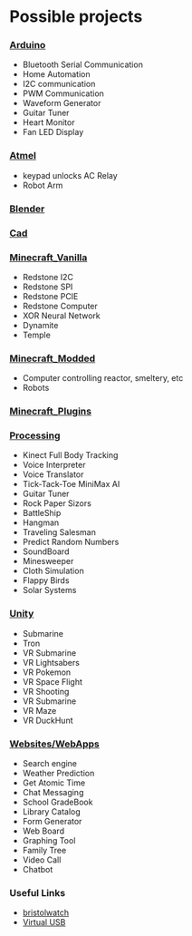 <h1>Possible projects</h1>

<h3><a href="arduino">Arduino</a></h3>
<ul>
	<li>Bluetooth Serial Communication</li>
	<li>Home Automation</li>
	<li>I2C communication</li>
	<li>PWM Communication</li>
	<li>Waveform Generator</li>
	<li>Guitar Tuner</li>
	<li>Heart Monitor</li>
	<li>Fan LED Display</li>
</ul>

<h3><a href="Atmel">Atmel</a></h3>
<ul>
	<li>keypad unlocks AC Relay</li>
	<li>Robot Arm</li>
</ul>

<h3><a href="Blender">Blender</a></h3>
<ul>
</ul>

<h3><a href="Cad">Cad</a></h3>
<ul>
</ul>

<h3><a href="Minecraft_Vanilla">Minecraft_Vanilla</a></h3>
<ul>
	<li>Redstone I2C</li>
	<li>Redstone SPI</li>
	<li>Redstone PCIE</li>
	<li>Redstone Computer</li>
	<li>XOR Neural Network</li>
	<li>Dynamite</li>
	<li>Temple</li>
</ul>

<h3><a href="Minecraft_Modded">Minecraft_Modded</a></h3>
<ul>
	<li>Computer controlling reactor, smeltery, etc</li>
	<li>Robots</li>
</ul>

<h3><a href="Minecraft_Plugins">Minecraft_Plugins</a></h3>
<ul>
</ul>

<h3><a href="processing">Processing</a></h3>
<ul>
	<li>Kinect Full Body Tracking</li>
	<li>Voice Interpreter</li>
	<li>Voice Translator</li>
	<li>Tick-Tack-Toe MiniMax AI</li>
	<li>Guitar Tuner</li>
	<li>Rock Paper Sizors</li>
	<li>BattleShip</li>
	<li>Hangman</li>
	<li>Traveling Salesman</li>
	<li>Predict Random Numbers</li>
	<li>SoundBoard</li>
	<li>Minesweeper</li>
	<li>Cloth Simulation</li>
	<li>Flappy Birds</li>
	<li>Solar Systems</li>
</ul>

<h3><a href="Unity">Unity</a></h3>
<ul>
	<li>Submarine</li>
	<li>Tron</li>
	<li>VR Submarine</li>
	<li>VR Lightsabers</li>
	<li>VR Pokemon</li>
	<li>VR Space Flight</li>
	<li>VR Shooting</li>
	<li>VR Submarine</li>
	<li>VR Maze</li>
	<li>VR DuckHunt</li>
</ul>

<h3><a href="Websites">Websites/WebApps</a></h3>
<ul>
	<li>Search engine</li>
	<li>Weather Prediction</li>
	<li>Get Atomic Time</li>
	<li>Chat Messaging</li>
	<li>School GradeBook</li>
	<li>Library Catalog</li>
	<li>Form Generator</li>
	<li>Web Board</li>
	<li>Graphing Tool</li>
	<li>Family Tree</li>
	<li>Video Call</li>
	<li>Chatbot</li>
</ul>

<h3>Useful Links</h3>
<ul>
	<li><a href="http://www.bristolwatch.com/">bristolwatch</a></li>
	<li><a href="https://www.obdev.at/products/vusb/index.html">Virtual USB</a></li>
</ul>
